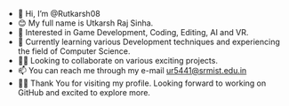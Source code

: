 - 👋 Hi, I’m @Rutkarsh08
- 😊 My full name is Utkarsh Raj Sinha.
- 👀 Interested in Game Development, Coding, Editing, AI and VR.
- 📖 Currently learning various Development techniques and experiencing the field of Computer Science.
- 🤝🏻 Looking to collaborate on various exciting projects.
- 📫 You can reach me through my e-mail ur5441@srmist.edu.in
- 🙏🏻 Thank You for visiting my profile. Looking forward to working on GitHub and excited to explore more.
<!---
Rutkarsh08/Rutkarsh08 is a ✨ special ✨ repository because its `README.md` (this file) appears on your GitHub profile.
You can click the Preview link to take a look at your changes.
--->
